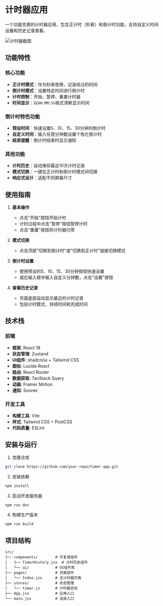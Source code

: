 # 计时器应用

一个功能完善的计时器应用，包含正计时（秒表）和倒计时功能，支持自定义时间设置和历史记录查看。

![计时器截图](https://github.com/user-attachments/assets/ff9dac9f-092c-47be-a8c4-ac973fd816cb)


## 功能特性

### 核心功能
- **正计时模式**：作为秒表使用，记录经过的时间
- **倒计时模式**：设置特定时间进行倒计时
- **计时控制**：开始、暂停、重置计时器
- **时间显示**：以`HH:MM:SS`格式清晰显示时间

### 倒计时特色功能
- **预设时间**：快速设置5、10、15、30分钟的倒计时
- **自定义时间**：输入任意分钟数设置个性化倒计时
- **结束提醒**：倒计时结束时显示通知

### 其他功能
- **计时历史**：自动保存最近10次计时记录
- **模式切换**：一键在正计时和倒计时模式间切换
- **响应式设计**：适配不同屏幕尺寸

## 使用指南

1. **基本操作**
   - 点击"开始"按钮开始计时
   - 计时过程中点击"暂停"按钮暂停计时
   - 点击"重置"按钮将计时器归零

2. **模式切换**
   - 点击顶部"切换到倒计时"或"切换到正计时"链接切换模式

3. **倒计时设置**
   - 使用预设的5、10、15、30分钟按钮快速设置
   - 或在输入框中输入自定义分钟数，点击"设置"按钮

4. **查看历史记录**
   - 页面底部自动显示最近的计时记录
   - 包括计时模式、持续时间和完成时间

## 技术栈

### 前端
- **框架**: React 18
- **状态管理**: Zustand
- **UI组件**: shadcn/ui + Tailwind CSS
- **图标**: Lucide React
- **路由**: React Router
- **数据获取**: TanStack Query
- **动画**: Framer Motion
- **通知**: Sonner

### 开发工具
- **构建工具**: Vite
- **样式**: Tailwind CSS + PostCSS
- **代码质量**: ESLint

## 安装与运行

1. 克隆仓库
```bash
git clone https://github.com/your-repo/timer-app.git
```

2. 安装依赖
```bash
npm install
```

3. 启动开发服务器
```bash
npm run dev
```

4. 构建生产版本
```bash
npm run build
```

## 项目结构

```
src/
├── components/        # 可复用组件
│   ├── TimerHistory.jsx  # 计时历史组件
│   └── ui/            # UI组件库
├── pages/             # 页面组件
│   └── Index.jsx      # 主计时器页面
├── stores/            # 状态管理
│   └── timer.js       # 计时器状态
├── App.jsx            # 应用入口
└── main.jsx           # 渲染入口
```

